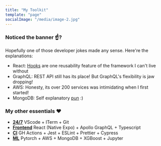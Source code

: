```yaml
---
title: "My Toolkit"
template: "page"
socialImage: "/media/image-2.jpg"
---
```


### Noticed the banner ☝️?
Hopefully one of those developer jokes made any sense. Here're the explanations:
- React: [Hooks](https://reactjs.org/docs/hooks-reference.html) are one reusability feature of the framework I can't live without
- GraphQL: REST API still has its place! But GraphQL's flexibility is jaw dropping!
- AWS: Honesty, its over 200 services was intimidating when I first started!
- MongoDB: Self explanatory [pun](https://docs.mongodb.com/manual/core/databases-and-collections/) :)

### My other essentials ❤️
- <u>**24/7**</u> VScode + ITerm + Git
- <u>**Frontend**</u> React (Native Expo) + Apollo GraphQL + Typescript
- <u>**CI**</u> GH Actions + Jest + ESLint + Prettier + Cypress
- <u>**ML**</u> Pytorch + AWS + MongoDB + XGBoost + Jupyter